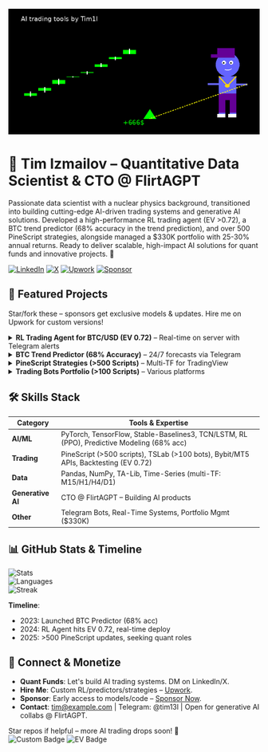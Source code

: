 <!-- Waving Hand GIF for dynamic intro -->
![Waving](final_rl_trading_anim.gif) 

# 👋 Tim Izmailov – Quantitative Data Scientist & CTO @ FlirtAGPT

Passionate data scientist with a nuclear physics background, transitioned into building cutting-edge AI-driven trading systems and generative AI solutions. Developed a high-performance RL trading agent (EV >0.72), a BTC trend predictor (68% accuracy in the trend prediction), and over 500 PineScript strategies, alongside managed a $330K portfolio with 25-30% annual returns. Ready to deliver scalable, high-impact AI solutions for quant funds and innovative projects. 🚀

[![LinkedIn](https://img.shields.io/badge/LinkedIn-Connect-blue?logo=linkedin&style=for-the-badge)](https://www.linkedin.com/in/tim-izmailov-a53524283/) [![X](https://img.shields.io/badge/X-Follow-black?logo=x&style=for-the-badge)](https://x.com/tim13l) [![Upwork](https://img.shields.io/badge/Upwork-Hire%20Me-green?logo=upwork&style=for-the-badge)](https://www.upwork.com/freelancers/~01d554f7011bd884f2) [![Sponsor](https://img.shields.io/github/sponsors/Tim1l?logo=github&style=for-the-badge&color=pink)](https://github.com/sponsors/Tim1l)

## 🚀 Featured Projects
Star/fork these – sponsors get exclusive models & updates. Hire me on Upwork for custom versions!

<details>
<summary><b>RL Trading Agent for BTC/USD (EV 0.72)</b> – Real-time on server with Telegram alerts</summary>

Custom PPO RL agent with TCN extractor. Profitable from epoch 1 (32% profit at 10% drawdown in bull phases). Balancing long/short in progress.  
![RL Animation](https://via.placeholder.com/800x400?text=RL+Agent+EV+Growth+Animation) <!-- Замени на GIF: анимация обучения (EV рост) -->  
*Tech: PyTorch, Stable-Baselines3 | [Repo](https://github.com/Tim1l/rl-trading-agent) | Monetize: Customize for your fund – [Hire on Upwork](https://www.upwork.com/freelancers/~01d554f7011bd884f2)*
</details>

<details>
<summary><b>BTC Trend Predictor (68% Accuracy)</b> – 24/7 forecasts via Telegram</summary>

Hybrid TCN-LSTM with MultiHead Attention. 67-68% acc on OOS (16-18% > random), hit 50+ correct in row. Predicts 4h/1d/1w trends.  
![Predictor GIF](https://via.placeholder.com/800x400?text=BTC+Predictor+50+Streak+GIF) <!-- GIF: анимация предсказаний (зелёные/красные свечи) -->  
*Tech: TensorFlow, Keras-TCN | [Repo](https://github.com/Tim1l/btc-predictor) | Follow X for live signals | Sponsor for full dataset*
</details>

<details>
<summary><b>PineScript Strategies (>500 Scripts)</b> – Multi-TF for TradingView</summary>

80+ core strategies (win rate 55-70%, PF 1.3-2.0) integrated with RL. Phases, RSI/BB/EMA/ATR. No curve-fitting.  
![Strategy Backtest GIF](https://via.placeholder.com/800x400?text=PineScript+Backtest+Animation) <!-- GIF: анимация теста в Strategy Tester -->  
*Tech: PineScript v5/6 | [Repo](https://github.com/Tim1l/pinescript-strategies) | Sell/customize: [Upwork](https://www.upwork.com/freelancers/~01d554f7011bd884f2)*
</details>

<details>
<summary><b>Trading Bots Portfolio (>100 Scripts)</b> – Various platforms</summary>

Managed $330K with +20-25% return at 10% drawdown. Diverse ideas for crypto/stocks.  
*Tech: TSLab & others | Contact for details | Open for fund integrations*
</details>

## 🛠️ Skills Stack
| Category | Tools & Expertise |
|----------|-------------------|
| **AI/ML** | PyTorch, TensorFlow, Stable-Baselines3, TCN/LSTM, RL (PPO), Predictive Modeling (68% acc) |
| **Trading** | PineScript (>500 scripts), TSLab (>100 bots), Bybit/MT5 APIs, Backtesting (EV 0.72) |
| **Data** | Pandas, NumPy, TA-Lib, Time-Series (multi-TF: M15/H1/H4/D1) |
| **Generative AI** | CTO @ FlirtAGPT – Building AI products |
| **Other** | Telegram Bots, Real-Time Systems, Portfolio Mgmt ($330K) |

## 📊 GitHub Stats & Timeline
![Stats](https://github-readme-stats.vercel.app/api?username=Tim1l&show_icons=true&theme=radical&hide_border=true&include_all_commits=true)  
![Languages](https://github-readme-stats.vercel.app/api/top-langs/?username=Tim1l&layout=compact&theme=radical&hide_border=true)  
![Streak](https://streak-stats.demolab.com/?user=Tim1l&theme=radical&hide_border=true)  

**Timeline**:  
- 2023: Launched BTC Predictor (68% acc)  
- 2024: RL Agent hits EV 0.72, real-time deploy  
- 2025: >500 PineScript updates, seeking quant roles  

## 🤝 Connect & Monetize
- **Quant Funds**: Let's build AI trading systems. DM on LinkedIn/X.  
- **Hire Me**: Custom RL/predictors/strategies – [Upwork](https://www.upwork.com/freelancers/~01d554f7011bd884f2).  
- **Sponsor**: Early access to models/code – [Sponsor Now](https://github.com/sponsors/Tim1l).  
- **Contact**: tim@example.com | Telegram: @tim13l | Open for generative AI collabs @ FlirtAGPT.  

Star repos if helpful – more AI trading drops soon! 🚀  
![Custom Badge](https://img.shields.io/badge/68%25%20BTC%20Acc-Success-green?style=for-the-badge) ![EV Badge](https://img.shields.io/badge/EV%200.72-Profit-blue?style=for-the-badge)
<!--
**Tim1l/Tim1l** is a ✨ _special_ ✨ repository because its `README.md` (this file) appears on your GitHub profile.

Here are some ideas to get you started:

- 🔭 I’m currently working on ...
- 🌱 I’m currently learning ...
- 👯 I’m looking to collaborate on ...
- 🤔 I’m looking for help with ...
- 💬 Ask me about ...
- 📫 How to reach me: ...
- 😄 Pronouns: ...
- ⚡ Fun fact: ...
-->
